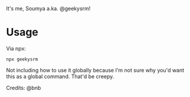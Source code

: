 It's me, Soumya a.ka. @geekysrm!

# Usage
Via npx:
```
npx geekysrm
```

Not including how to use it globally because I'm not sure why you'd want this as a global command. That'd be creepy.

Credits: 
@bnb